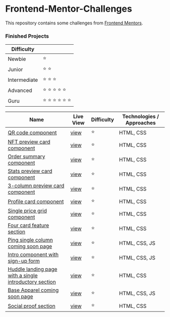 # Frontend-Mentor-Challenges

This repository contains some challenges from [Frontend Mentors](https://www.frontendmentor.io/challenges). 

### Finished Projects

|Difficulty | |
|---|---|
| Newbie | :star: |
| Junior | :star: :star: |
| Intermediate | :star: :star: :star:  |
| Advanced | :star: :star: :star: :star: :star: |
| Guru | :star: :star: :star: :star: :star: :star: |

|Name|Live View|Difficulty| Technologies / Approaches |
|---|---|---|---|
|  [QR code component](https://github.com/azateser/frontendMentor_Projects/tree/main/src/QR%20code%20component) | [view](https://azateser.github.io/frontendMentor_Projects/src/QR%20code%20component/index.html) | :star:   | HTML, CSS |
|  [NFT preview card component](https://github.com/azateser/frontendMentor_Projects/tree/main/src/NFT%20preview%20card%20component) | [view](https://azateser.github.io/frontendMentor_Projects/src/NFT%20preview%20card%20component/) | :star:   | HTML, CSS |
|  [Order summary component](https://github.com/azateser/frontendMentor_Projects/tree/main/src/Order%20summary%20component) | [view](https://azateser.github.io/frontendMentor_Projects/src/Order%20summary%20component/) | :star:   | HTML, CSS |
|  [Stats preview card component](https://github.com/azateser/frontendMentor_Projects/tree/main/src/Stats%20preview%20card%20component) | [view](https://azateser.github.io/frontendMentor_Projects/src/Stats%20preview%20card%20component/) | :star:   | HTML, CSS |
|  [3-column preview card component](https://github.com/azateser/frontendMentor_Projects/tree/main/src/3-column%20preview%20card%20component) | [view](https://azateser.github.io/frontendMentor_Projects/src/3-column%20preview%20card%20component/) | :star:   | HTML, CSS |
|  [Profile card component](https://github.com/azateser/frontendMentor_Projects/tree/main/src/Profile%20card%20component) | [view](https://azateser.github.io/frontendMentor_Projects/src/Profile%20card%20component/) | :star:   | HTML, CSS |
|  [Single price grid component](https://github.com/azateser/frontendMentor_Projects/tree/main/src/Single%20price%20grid%20component) | [view](https://azateser.github.io/frontendMentor_Projects/src/Single%20price%20grid%20component/) | :star:   | HTML, CSS |
|  [Four card feature section](https://github.com/azateser/frontendMentor_Projects/tree/main/src/Four%20card%20feature%20section) | [view](https://azateser.github.io/frontendMentor_Projects/src/Four%20card%20feature%20section/) | :star:   | HTML, CSS |
|  [Ping single column coming soon page](https://github.com/azateser/frontendMentor_Projects/tree/main/src/Ping%20single%20column%20coming%20soon%20page) | [view](https://azateser.github.io/frontendMentor_Projects/src/Ping%20single%20column%20coming%20soon%20page) | :star:   | HTML, CSS, JS |
|  [Intro component with sign-up form](https://github.com/azateser/frontendMentor_Projects/tree/main/src/Intro%20component%20with%20sign-up%20form) | [view](https://azateser.github.io/frontendMentor_Projects/src/Intro%20component%20with%20sign-up%20form) | :star:   | HTML, CSS, JS |
|  [Huddle landing page with a single introductory section](https://github.com/azateser/frontendMentor_Projects/tree/main/src/Huddle%20landing%20page%20with%20a%20single%20introductory%20section) | [view](https://azateser.github.io/frontendMentor_Projects/src/Huddle%20landing%20page%20with%20a%20single%20introductory%20section) | :star:   | HTML, CSS |
|  [Base Apparel coming soon page](https://github.com/azateser/frontendMentor_Projects/tree/main/src/Base%20Apparel%20coming%20soon%20page) | [view](https://azateser.github.io/frontendMentor_Projects/src/Base%20Apparel%20coming%20soon%20page) | :star:   | HTML, CSS, JS |
|  [Social proof section](https://github.com/azateser/frontendMentor_Projects/tree/main/src/Social%20proof%20section) | [view](https://azateser.github.io/frontendMentor_Projects/src/Social%20proof%20section) | :star:   | HTML, CSS |
